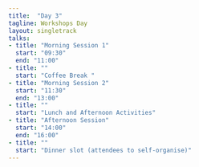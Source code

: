 ```yaml
---
title:  "Day 3"
tagline: Workshops Day
layout: singletrack
talks:
- title: "Morning Session 1"
  start: "09:30"
  end: "11:00"
- title: ""
  start: "Coffee Break "
- title: "Morning Session 2"
  start: "11:30"
  end: "13:00"
- title: ""
  start: "Lunch and Afternoon Activities"
- title: "Afternoon Session"
  start: "14:00"
  end: "16:00"
- title: ""
  start: "Dinner slot (attendees to self-organise)"
---
```

